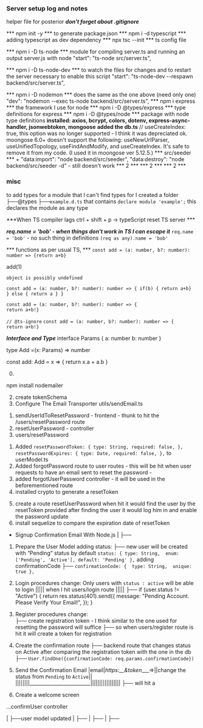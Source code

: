 ### Server setup log and notes
helper file for posterior
***don't forget about .gitignore***

*** npm init -y ***
to generate package.json
*** npm i -d typescript ***
adding typescript as dev dependency
*** npx tsc --init ***
ts config file 

*** npm i -D ts-node ***
module for compiling server.ts and running an output server.js with node
"start": "ts-node src/server.ts",

*** npm i -D ts-node-dev ***
to watch the files for changes and to restart the server
necessary to enable this script
 "start": "ts-node-dev --respawn backend/src/server.ts",
 
*** npm i -D nodemon ***
does the same as the one above (need only one)
"dev": "nodemon --exec ts-node backend/src/server.ts",
*** npm i express ***
the framework I use for node
*** npm i -D @types/express ***
type definitions for express
*** npm i -D @types/node ***
package with node type definitions
**installed: axios, bcrypt, colors, dotenv, express-async-handler, jsonwebtoken, mongoose**
**added the db.ts** // useCreateIndex: true, this option was no longer supported - I think it was depreciated 
ok. moongose 6.0+ doesn't support the following: useNewUrlParser, useUnifiedTopology, useFindAndModify, and useCreateIndex. It's safe to remove it from my code. (I used it in moongose ver 5.12.5.)
*** src/seeder *** + "data:import": "node backend/src/seeder",
    "data:destroy": "node backend/src/seeder -d" - still doesn't work 
*** 2 ***
*** 2 ***
*** 2 ***

### misc 
to add types for a module that I can't find types for 
I created a folder  ├──@types
                            ├──`example.d.ts` that contains `declare module 'example';`
                            this declares the module as any type 

***When TS compiler lags ctrl + shift + p -> typeScript reset TS server ***

***req.name = 'bob' - when things don't work in TS I can escape it***
`req.name = 'bob'` - no such thing in definitions
         `(req as any).name = 'bob'`

*** functions as per usual TS,  ***
`const add = (a: number, b?: number): number => {return a+b}`
<!-- if I don't pass b  -->
add(1)
<!-- then - there will be TS error  -->
`object is possibly undefined`
<!-- one way to get rid of it is: -->
`const add = (a: number, b?: number): number => {
    if(b) {
    return a+b}  
    } else {
        return a
    }
}` 
 
<!-- or I can add ! if I know it's defined -->

`const add = (a: number, b?: number): number => {                                                    return a+b!}`
<!-- or I can add above it -->
`// @ts-ignore` 
`const add = (a: number, b?: number): number => {                                                    return a+b!}`

***Interface and Type***
interface Params {
    a: number
    b: number
}

type Add =(x: Params) => number

const add: Add = x => {
    return x.a + a.b
}

0. <!-- Nodemailer functionality -->
npm install nodemailer 


2. create tokenSchema
3. Configure The Email Transporter
utils/sendEmail.ts 
<!-- 4. passwordResetRoutes & passwordResetController  -->

<!-- different approach to resetting the password -->
1. sendUserIdToResetPassword - frontend - thunk to hit the /users/resetPassword route
2. resetUserPassword - controller
3. users/resetPassword


<!-- yet another way of resetting the password via email -->

1. Added   `resetPasswordToken: { type: String, required: false, }, resetPasswordExpires: { type: Date, required: false, },` to userModel.ts 
2. Added forgotPassword route to user routes - this will be hit when user requests to have an email sent to reset the password -
3. added forgotUserPassword controller - it will be used in the beforementioned route
4. installed crypto to generate a resetToken
<!-- up to this point it works, ie. I create a token and expiration date in the user object -->
5. create a route resetUserPassword when hit it would find the user by the resetToken provided
after finding the user it would log him in and enable the password update
6. install sequelize to compare the expiration date of resetToken


* Signup Confirmation Email With Node.js 
|   ├── 
1.  Prepare the User Model
 adding status:
  ├──  new user will be created with “Pending” status by default
 `status: {
      type: String, 
      enum: ['Pending', 'Active'],
      default: 'Pending'
    },`
adding confirmationCode
  ├── `confirmationCode: { 
      type: String, 
      unique: true },`
2. Login procedures change:
Only users with `status : active` will be able to login
||||| when I hit users/login route |||||   ├── if (user.status != "Active") {
        return res.status(401).send({
          message: "Pending Account. Please Verify Your Email!",
        });
      }

2. Register procedures change:      
   ├── create registration token - I think similar to the one used for resetting the password will suffice 
   ├── so when users/register route is hit it will create a token for registration 
3.  Create the confirmation route
        ├── backend route that changes status on Active after comparing the registration token with the one in the db
            ├──
        `User.findOne({confirmationCode: req.params.confirmationCode})`
4. Send the Confirmation Email
|email|_https:__&token____=>||change the status from `Pending` to `Active`||
||||||||_________________________|||||||||||||||||
         ├── will hit a 
5. Create a welcome screen

...confirmUser controller


|   ├──user model updated 
|   ├── 
|   ├── 
|   ├── 